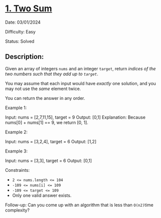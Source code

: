 # [1\. Two Sum](https://leetcode.com/problems/two-sum/)

Date: 03/01/2024

Difficulty: Easy

Status: Solved

## Description:

Given an array of integers `nums` and an integer `target`, return *indices of the two numbers such that they add up to `target`*.

You may assume that each input would have *exactly* one solution, and you may not use the *same* element twice.

You can return the answer in any order.

Example 1:

Input: nums = [2,7,11,15], target = 9
Output: [0,1]
Explanation: Because nums[0] + nums[1] == 9, we return [0, 1].

Example 2:

Input: nums = [3,2,4], target = 6
Output: [1,2]

Example 3:

Input: nums = [3,3], target = 6
Output: [0,1]

Constraints:

-   `2 <= nums.length <= 104`
-   `-109 <= nums[i] <= 109`
-   `-109 <= target <= 109`
-   Only one valid answer exists.

Follow-up: Can you come up with an algorithm that is less than `O(n2)`time complexity?